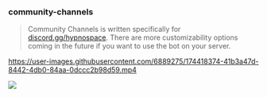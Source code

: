 ### community-channels

> Community Channels is written specifically for [discord.gg/hypnospace](https://discord.gg/hypnospace). There are more customizability options coming in the future if you want to use the bot on your server.

https://user-images.githubusercontent.com/6889275/174418374-41b3a47d-8442-4db0-84aa-0dccc2b98d59.mp4

![](https://community.plexidev.org/gui/435093693402316800/0.png)
